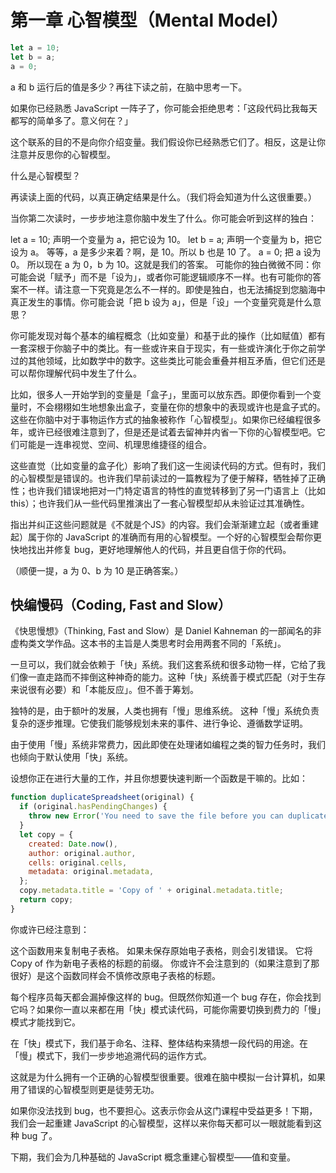 # 第一章 心智模型（Mental Model）

```js
let a = 10;
let b = a;
a = 0;
```

a 和 b 运行后的值是多少？再往下读之前，在脑中思考一下。

如果你已经熟悉 JavaScript 一阵子了，你可能会拒绝思考：「这段代码比我每天都写的简单多了。意义何在？」

这个联系的目的不是向你介绍变量。我们假设你已经熟悉它们了。相反，这是让你注意并反思你的心智模型。

什么是心智模型？

再读读上面的代码，以真正确定结果是什么。（我们将会知道为什么这很重要。）

当你第二次读时，一步步地注意你脑中发生了什么。你可能会听到这样的独白：

let a = 10;
声明一个变量为 a，把它设为 10。
let b = a;
声明一个变量为 b，把它设为 a。
等等，a 是多少来着？啊，是 10。所以 b 也是 10 了。
a = 0;
把 a 设为 0。
所以现在 a 为 0，b 为 10。这就是我们的答案。
可能你的独白微微不同：你可能会说「赋予」而不是「设为」，或者你可能逻辑顺序不一样。也有可能你的答案不一样。请注意一下究竟是怎么不一样的。即使是独白，也无法捕捉到您脑海中真正发生的事情。你可能会说「把 b 设为 a」，但是「设」一个变量究竟是什么意思？

你可能发现对每个基本的编程概念（比如变量）和基于此的操作（比如赋值）都有一套深根于你脑子中的类比。有一些或许来自于现实，有一些或许演化于你之前学过的其他领域，比如数学中的数字。这些类比可能会重叠并相互矛盾，但它们还是可以帮你理解代码中发生了什么。

比如，很多人一开始学到的变量是「盒子」，里面可以放东西。即便你看到一个变量时，不会栩栩如生地想象出盒子，变量在你的想象中的表现或许也是盒子式的。这些在你脑中对于事物运作方式的抽象被称作「心智模型」。如果你已经编程很多年，或许已经很难注意到了，但是还是试着去留神并内省一下你的心智模型吧。它们可能是一连串视觉、空间、机理思维捷径的组合。

这些直觉（比如变量的盒子化）影响了我们这一生阅读代码的方式。但有时，我们的心智模型是错误的。也许我们早前读过的一篇教程为了便于解释，牺牲掉了正确性；也许我们错误地把对一门特定语言的特性的直觉转移到了另一门语言上（比如 this）；也许我们从一些代码里推演出了一套心智模型却从未验证过其准确性。

指出并纠正这些问题就是《不就是个JS》的内容。我们会渐渐建立起（或者重建起）属于你的 JavaScript 的准确而有用的心智模型。一个好的心智模型会帮你更快地找出并修复 bug，更好地理解他人的代码，并且更自信于你的代码。

（顺便一提，a 为 0、b 为 10 是正确答案。）

## 快编慢码（Coding, Fast and Slow）

《快思慢想》（Thinking, Fast and Slow）是 Daniel Kahneman 的一部闻名的非虚构类文学作品。这本书的主旨是人类思考时会用两套不同的「系统」。

一旦可以，我们就会依赖于「快」系统。我们这套系统和很多动物一样，它给了我们像一直走路而不摔倒这种神奇的能力。这种「快」系统善于模式匹配（对于生存来说很有必要）和「本能反应」。但不善于筹划。

独特的是，由于额叶的发展，人类也拥有「慢」思维系统。 这种「慢」系统负责复杂的逐步推理。它使我们能够规划未来的事件、进行争论、遵循数学证明。

由于使用「慢」系统非常费力，因此即使在处理诸如编程之类的智力任务时，我们也倾向于默认使用「快」系统。

设想你正在进行大量的工作，并且你想要快速判断一个函数是干嘛的。比如：

```js
function duplicateSpreadsheet(original) {
  if (original.hasPendingChanges) {
    throw new Error('You need to save the file before you can duplicate it.');
  }
  let copy = {
    created: Date.now(),
    author: original.author,
    cells: original.cells,
    metadata: original.metadata,
  };
  copy.metadata.title = 'Copy of ' + original.metadata.title;
  return copy;
}
```

你或许已经注意到：

这个函数用来复制电子表格。
如果未保存原始电子表格，则会引发错误。
它将 Copy of 作为新电子表格的标题的前缀。
你或许不会注意到的（如果注意到了那很好）是这个函数同样会不慎修改原电子表格的标题。

每个程序员每天都会漏掉像这样的 bug。但既然你知道一个 bug 存在，你会找到它吗？如果你一直以来都在用「快」模式读代码，可能你需要切换到费力的「慢」模式才能找到它。

在「快」模式下，我们基于命名、注释、整体结构来猜想一段代码的用途。在「慢」模式下，我们一步步地追溯代码的运作方式。

这就是为什么拥有一个正确的心智模型很重要。很难在脑中模拟一台计算机，如果用了错误的心智模型则更是徒劳无功。

如果你没法找到 bug，也不要担心。这表示你会从这门课程中受益更多！下期，我们会一起重建 JavaScript 的心智模型，这样以来你每天都可以一眼就能看到这种 bug 了。

下期，我们会为几种基础的 JavaScript 概念重建心智模型——值和变量。
